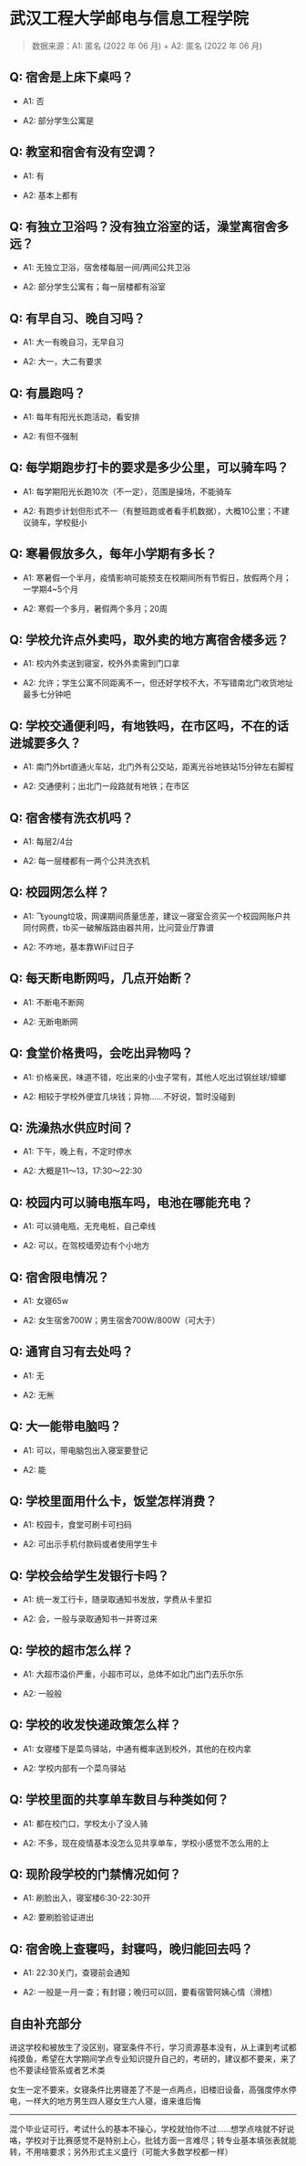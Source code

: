 # 武汉工程大学邮电与信息工程学院

> 数据来源：A1: 匿名 (2022 年 06 月) + A2: 匿名 (2022 年 06 月)

## Q: 宿舍是上床下桌吗？

- A1: 否

- A2: 部分学生公寓是

## Q: 教室和宿舍有没有空调？

- A1: 有

- A2: 基本上都有

## Q: 有独立卫浴吗？没有独立浴室的话，澡堂离宿舍多远？

- A1: 无独立卫浴，宿舍楼每层一间/两间公共卫浴

- A2: 部分学生公寓有；每一层楼都有浴室

## Q: 有早自习、晚自习吗？

- A1: 大一有晚自习，无早自习

- A2: 大一，大二有要求

## Q: 有晨跑吗？

- A1: 每年有阳光长跑活动，看安排

- A2: 有但不强制

## Q: 每学期跑步打卡的要求是多少公里，可以骑车吗？

- A1: 每学期阳光长跑10次（不一定），范围是操场，不能骑车

- A2: 有跑步计划但形式不一（有整班跑或者看手机数据），大概10公里；不建议骑车，学校挺小

## Q: 寒暑假放多久，每年小学期有多长？

- A1: 寒暑假一个半月，疫情影响可能预支在校期间所有节假日，放假两个月；一学期4\~5个月

- A2: 寒假一个多月，暑假两个多月；20周

## Q: 学校允许点外卖吗，取外卖的地方离宿舍楼多远？

- A1: 校内外卖送到寝室，校外外卖需到门口拿

- A2: 允许；学生公寓不同距离不一，但还好学校不大，不写错南北门收货地址最多七分钟吧

## Q: 学校交通便利吗，有地铁吗，在市区吗，不在的话进城要多久？

- A1: 南门外brt直通火车站，北门外有公交站，距离光谷地铁站15分钟左右脚程

- A2: 交通便利；出北门一段路就有地铁；在市区

## Q: 宿舍楼有洗衣机吗？

- A1: 每层2/4台

- A2: 每一层楼都有一两个公共洗衣机

## Q: 校园网怎么样？

- A1: 飞young垃圾，网课期间质量恁差，建议一寝室合资买一个校园网账户共同付网费，tb买一破解版路由器共用，比问营业厅靠谱

- A2: 不咋地，基本靠WiFi过日子

## Q: 每天断电断网吗，几点开始断？

- A1: 不断电不断网

- A2: 无断电断网

## Q: 食堂价格贵吗，会吃出异物吗？

- A1: 价格亲民，味道不错，吃出来的小虫子常有，其他人吃出过钢丝球/蟑螂

- A2: 相较于学校外便宜几块钱；异物……不好说，暂时没碰到

## Q: 洗澡热水供应时间？

- A1: 下午，晚上有，不定时停水

- A2: 大概是11～13，17:30～22:30

## Q: 校园内可以骑电瓶车吗，电池在哪能充电？

- A1: 可以骑电瓶，无充电桩，自己牵线

- A2: 可以，在驾校墙旁边有个小地方

## Q: 宿舍限电情况？

- A1: 女寝65w

- A2: 女生宿舍700W；男生宿舍700W/800W（可大于）

## Q: 通宵自习有去处吗？

- A1: 无

- A2: 无🈚

## Q: 大一能带电脑吗？

- A1: 可以，带电脑包出入寝室要登记

- A2: 能

## Q: 学校里面用什么卡，饭堂怎样消费？

- A1: 校园卡，食堂可刷卡可扫码

- A2: 可出示手机付款码或者使用学生卡

## Q: 学校会给学生发银行卡吗？

- A1: 统一发工行卡，随录取通知书发放，学费从卡里扣

- A2: 会，一般与录取通知书一并寄过来

## Q: 学校的超市怎么样？

- A1: 大超市溢价严重，小超市可以，总体不如北门出门去乐尔乐

- A2: 一般般

## Q: 学校的收发快递政策怎么样？

- A1: 女寝楼下是菜鸟驿站，中通有概率送到校外，其他的在校内拿

- A2: 学校内部有一个菜鸟驿站

## Q: 学校里面的共享单车数目与种类如何？

- A1: 都在校门口，学校太小了没人骑

- A2: 不多，现在疫情基本没怎么见共享单车，学校小感觉不怎么用的上

## Q: 现阶段学校的门禁情况如何？

- A1: 刷脸出入，寝室楼6:30-22:30开

- A2: 要刷脸验证进出

## Q: 宿舍晚上查寝吗，封寝吗，晚归能回去吗？

- A1: 22:30关门，查寝前会通知

- A2: 一般是一月一查；有封寝；晚归可以回，要看宿管阿姨心情（滑稽）

## 自由补充部分

进这学校和被放生了没区别，寝室条件不行，学习资源基本没有，从上课到考试都纯摸鱼，希望在大学期间学点专业知识提升自己的，考研的，建议都不要来，来了也不要读经管系或者艺术类

女生一定不要来，女寝条件比男寝差了不是一点两点，旧楼旧设备，高强度停水停电，一样大的地方男生四人寝女生六人寝，谁来谁后悔

***

混个毕业证可行，考试什么的基本不操心，学校就怕你不过……想学点啥就不好说咯，学校对于比赛感觉不是特别上心，批钱方面一言难尽；转专业基本填张表就能转，不用啥要求；另外形式主义盛行（可能大多数学校都一样）